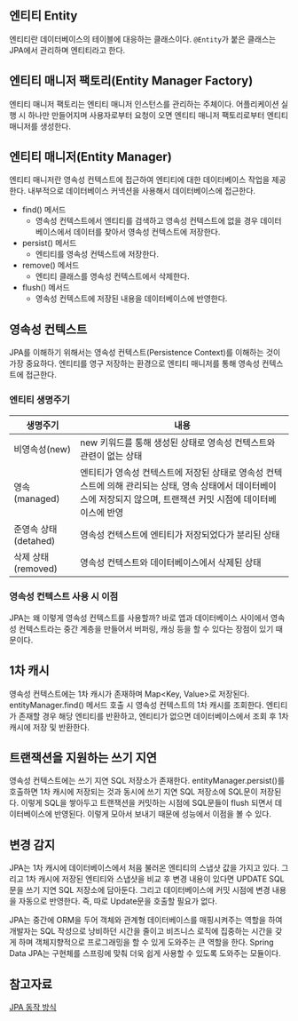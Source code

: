 ## 엔티티 Entity

엔티티란 데이터베이스의 테이블에 대응하는 클래스이다. `@Entity`가 붙은 클래스는 JPA에서 관리하며 엔티티라고 한다.

## 엔티티 매니저 팩토리(Entity Manager Factory)

엔티티 매니저 팩토리는 엔티티 매니저 인스턴스를 관리하는 주체이다. 어플리케이션 실행 시 하나만 만들어지며 사용자로부터 요청이 오면 엔티티 매니저 팩토리로부터 엔티티 매니저를 생성한다.

## 엔티티 매니저(Entity Manager)

엔티티 매니저란 영속성 컨텍스트에 접근하여 엔티티에 대한 데이터베이스 작업을 제공한다. 내부적으로 데이터베이스 커넥션을 사용해서 데이터베이스에 접근한다.

- find() 메서드
    - 영속성 컨텍스트에서 엔티티를 검색하고 영속성 컨텍스트에 없을 경우 데이터베이스에서 데이터를 찾아서 영속성 컨텍스트에 저장한다.
- persist() 메서드
    - 엔티티를 영속성 컨텍스트에 저장한다.
- remove() 메서드
    - 엔티티 클래스를 영속성 컨텍스트에서 삭제한다.
- flush() 메서드
    - 영속성 컨텍스트에 저장된 내용을 데이터베이스에 반영한다.

## 영속성 컨텍스트

JPA를 이해하기 위해서는 영속성 컨텍스트(Persistence Context)를 이해하는 것이 가장 중요하다. 엔티티를 영구 저장하는 환경으로 엔티티 매니저를 통해 영속성 컨텍스트에 접근한다.

### 엔티티 생명주기

| 생명주기 | 내용 |
| --- | --- |
| 비영속성(new) | new 키워드를 통해 생성된 상태로 영속성 컨텍스트와 관련이 없는 상태 |
| 영속(managed) |  엔티티가 영속성 컨텍스트에 저장된 상태로 영속성 컨텍스트에 의해 관리되는 상태, 영속 상태에서 데이터베이스에 저장되지 않으며, 트랜잭션 커밋 시점에 데이터베이스에 반영 |
| 준영속 상태(detahed) | 영속성 컨텍스트에 엔티티가 저장되었다가 분리된 상태 |
| 삭제 상태(removed) | 영속성 컨텍스트와 데이터베이스에서 삭제된 상태 |

### 영속성 컨텍스트 사용 시 이점

JPA는 왜 이렇게 영속성 컨텍스트를 사용할까? 바로 앱과 데이터베이스 사이에서 영속성 컨텍스트라는 중간 계층을 만들어서 버퍼링, 캐싱 등을 할 수 있다는 장점이 있기 때문이다.

## 1차 캐시

영속성 컨텍스트에는 1차 캐시가 존재하며 Map<Key, Value>로 저장된다. entityManager.find() 메서드 호출 시 영속성 컨텍스트의 1차 캐시를 조회한다. 엔티티가 존재할 경우 해당 엔티티를 반환하고, 엔티티가 없으면 데이터베이스에서 조회 후 1차 캐시에 저장 및 반환한다.

## 트랜잭션을 지원하는 쓰기 지연

영속성 컨텍스트에는 쓰기 지연 SQL 저장소가 존재한다. entityManager.persist()를 호출하면 1차 캐시에 저장되는 것과 동시에 쓰기 지연 SQL 저장소에 SQL문이 저장된다. 이렇게 SQL을 쌓아두고 트랜잭션을 커밋하는 시점에 SQL문들이 flush 되면서 데이터베이스에 반영된다. 이렇게 모아서 보내기 때문에 성능에서 이점을 볼 수 있다.

## 변경 감지

JPA는 1차 캐시에 데이터베이스에서 처음 불러온 엔티티의 스냅샷 값을 가지고 있다. 그리고 1차 캐시에 저장된 엔티티와 스냅샷을 비교 후 변경 내용이 있다면 UPDATE SQL문을 쓰기 지연 SQL 저장소에 담아둔다. 그리고 데이터베이스에 커밋 시점에 변경 내용을 자동으로 반영한다. 즉, 따로 Update문을 호출할 필요가 없다.

JPA는 중간에 ORM을 두어 객체와 관계형 데이터베이스를 매핑시켜주는 역할을 하여 개발자는 SQL 작성으로 낭비하던 시간을 줄이고 비즈니스 로직에 집중하는 시간을 갖게 하며 객체지향적으로 프로그래밍을 할 수 있게 도와주는 큰 역할을 한다. Spring Data JPA는 구현체를 스프링에 맞춰 더욱 쉽게 사용할 수 있도록 도와주는 모듈이다.

## 참고자료

[JPA 동작 방식](https://velog.io/@dev_zzame/JPA-%EB%8F%99%EC%9E%91-%EB%B0%A9%EC%8B%9D)